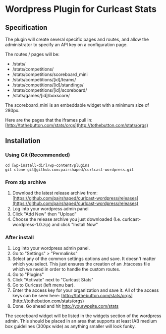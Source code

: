 # Wordpress Plugin for Curlcast Stats

## Specification

The plugin will create several specific pages and routes, and allow the administrator to specify an API key on a configuration page.

The routes / pages will be:
* /stats/
* /stats/competitions/
* /stats/competitions/scoreboard_mini
* /stats/competitions/[id]/teams/
* /stats/competitions/[id]/standings/
* /stats/competitions/[id]/scoreboard/
* /stats/games/[id]/boxscore/

The scoreboard_mini is an embeddable widget with a minimum size of 280px.

Here are the pages that the iframes pull in:
[http://tothebutton.com/stats/orgs](http://tothebutton.com/stats/orgs)


## Installation

### Using Git (Recommended)
```
cd [wp-install-dir]/wp-content/plugins
git clone git@github.com:pairshaped/curlcast-wordpress.git
```

### From zip archive
1. Download the latest release archive from: [https://github.com/pairshaped/curlcast-wordpress/releases](https://github.com/pairshaped/curlcast-wordpress/releases)
2. Log into your wordpress admin panel
3. Click "Add New" then "Upload"
4. Choose the release archive you just downloaded (I.e. curlcast-wordpress-1.0.zip) and click "Install Now"


### After install
1. Log into your wordpress admin panel.
2. Go to "Settings" > "Permalinks"
3. Select any of the common settings options and save. It doesn't matter which you select. This just ensures the creation of an .htaccess file which we need in order to handle the custom routes.
4. Go to "Plugins"
5. Click "Activate" next to "Curlcast Stats"
6. Go to Curlcast (left menu bar).
7. Enter the access key for your organization and save it. All of the access keys can be seen here: [http://tothebutton.com/stats/orgs](http://tothebutton.com/stats/orgs)
8. Done. Go ahead and hit http://yourwpsite.com/stats

The scoreboard widget will be listed in the widgets section of the wordpress admin. This should be placed in an area that supports at least IAB medium box guidelines (300px wide) as anything smaller will look funky.



